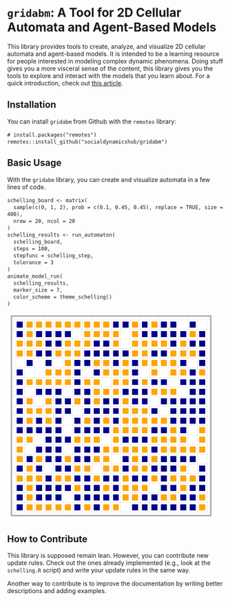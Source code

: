 # `gridabm`: A Tool for 2D Cellular Automata and Agent-Based Models

This library provides tools to create, analyze, and visualize 2D cellular automata and agent-based models.
It is intended to be a learning resource for people interested in modeling complex dynamic phenomena.
Doing stuff gives you a more visceral sense of the content, this library gives you the tools to explore and interact with the models that you learn about.
For a quick introduction, check out [this article](https://socialdynamicshub.github.io/gridabm/).

## Installation

You can install `gridabm` from Github with the `remotes` library:

```
# install.packages("remotes")
remotes::install_github("socialdynamicshub/gridabm")
```

## Basic Usage

With the `gridabm` library, you can create and visualize automata in a few lines of code.

```
schelling_board <- matrix(
  sample(c(0, 1, 2), prob = c(0.1, 0.45, 0.45), replace = TRUE, size = 400),
  nrow = 20, ncol = 20
)
schelling_results <- run_automaton(
  schelling_board,
  steps = 100,
  stepfunc = schelling_step,
  tolerance = 3
)
animate_model_run(
  schelling_results,
  marker_size = 7,
  color_scheme = theme_schelling()
)
```

![example automaton](media/schelling-example.gif)


## How to Contribute

This library is supposed remain lean.
However, you can contribute new update rules.
Check out the ones already implemented (e.g., look at the `schelling.R` script) and write your update rules in the same way.

Another way to contribute is to improve the documentation by writing better descriptions and adding examples.
